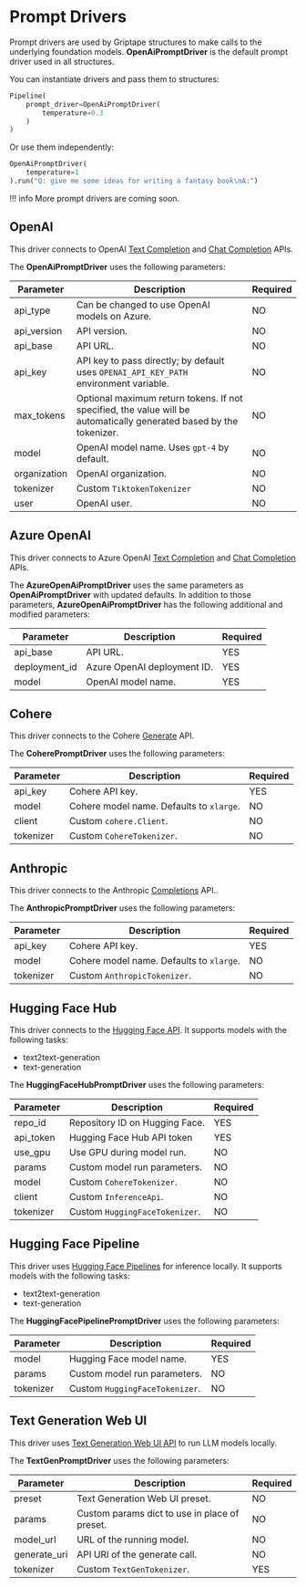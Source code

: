 # Prompt Drivers

Prompt drivers are used by Griptape structures to make calls to the underlying foundation models. **OpenAiPromptDriver** is the default prompt driver used in all structures.

You can instantiate drivers and pass them to structures:

```python
Pipeline(
    prompt_driver=OpenAiPromptDriver(
        temperature=0.3
    )
)
```

Or use them independently:

```python
OpenAiPromptDriver(
    temperature=1
).run("Q: give me some ideas for writing a fantasy book\nA:")
```

!!! info
    More prompt drivers are coming soon.

## OpenAI

This driver connects to OpenAI [Text Completion](https://platform.openai.com/docs/guides/completion) and [Chat Completion](https://platform.openai.com/docs/guides/chat) APIs.

The **OpenAiPromptDriver** uses the following parameters:

| Parameter    | Description                                                                                                         | Required |
|--------------|---------------------------------------------------------------------------------------------------------------------|----------|
| api_type     | Can be changed to use OpenAI models on Azure.                                                                       | NO       |
| api_version  | API version.                                                                                                        | NO       |
| api_base     | API URL.                                                                                                            | NO       |
| api_key      | API key to pass directly; by default uses `OPENAI_API_KEY_PATH` environment variable.                               | NO       |
| max_tokens   | Optional maximum return tokens. If not specified, the value will be automatically generated based by the tokenizer. | NO       |
| model        | OpenAI model name. Uses `gpt-4` by default.                                                                         | NO       |
| organization | OpenAI organization.                                                                                                | NO       |
| tokenizer    | Custom `TiktokenTokenizer`                                                                                          | NO       |
| user         | OpenAI user.                                                                                                        | NO       |

## Azure OpenAI

This driver connects to Azure OpenAI [Text Completion](https://learn.microsoft.com/en-us/azure/cognitive-services/openai/reference) and [Chat Completion](https://learn.microsoft.com/en-us/azure/cognitive-services/openai/reference) APIs.

The **AzureOpenAiPromptDriver** uses the same parameters as **OpenAiPromptDriver** with updated defaults. In addition to those parameters, **AzureOpenAiPromptDriver** has the following additional and modified parameters:

| Parameter     | Description                 | Required |
|---------------|-----------------------------|----------|
| api_base      | API URL.                    | YES      |
| deployment_id | Azure OpenAI deployment ID. | YES      |
| model         | OpenAI model name.          | YES      |

## Cohere

This driver connects to the Cohere [Generate](https://docs.cohere.ai/reference/generate) API.

The **CoherePromptDriver** uses the following parameters:

| Parameter | Description                              | Required |
|-----------|------------------------------------------|----------|
| api_key   | Cohere API key.                          | YES      |
| model     | Cohere model name. Defaults to `xlarge`. | NO       |
| client    | Custom `cohere.Client`.                  | NO       |
| tokenizer | Custom `CohereTokenizer`.                | NO       |

## Anthropic

This driver connects to the Anthropic [Completions](https://docs.anthropic.com/claude/reference/complete_post) API..

The **AnthropicPromptDriver** uses the following parameters:

| Parameter | Description                              | Required |
|-----------|------------------------------------------|----------|
| api_key   | Cohere API key.                          | YES      |
| model     | Cohere model name. Defaults to `xlarge`. | NO       |
| tokenizer | Custom `AnthropicTokenizer`.             | NO       |

## Hugging Face Hub

This driver connects to the [Hugging Face API](https://huggingface.co/docs/hub/api). It supports models with the following tasks:

* text2text-generation
* text-generation

The **HuggingFaceHubPromptDriver** uses the following parameters:

| Parameter | Description                    | Required |
|-----------|--------------------------------|----------|
| repo_id   | Repository ID on Hugging Face. | YES      |
| api_token | Hugging Face Hub API token     | YES      |
| use_gpu   | Use GPU during model run.      | NO       |
| params    | Custom model run parameters.   | NO       |
| model     | Custom `CohereTokenizer`.      | NO       |
| client    | Custom `InferenceApi`.         | NO       |
| tokenizer | Custom `HuggingFaceTokenizer`. | NO       |

## Hugging Face Pipeline

This driver uses [Hugging Face Pipelines](https://huggingface.co/docs/transformers/main_classes/pipelines) for inference locally. It supports models with the following tasks:

* text2text-generation
* text-generation

The **HuggingFacePipelinePromptDriver** uses the following parameters:

| Parameter | Description                    | Required |
|-----------|--------------------------------|----------|
| model     | Hugging Face model name.       | YES      |
| params    | Custom model run parameters.   | NO       |
| tokenizer | Custom `HuggingFaceTokenizer`. | NO       |

## Text Generation Web UI

This driver uses [Text Generation Web UI API](https://github.com/oobabooga/text-generation-webui) to run LLM models locally.

The **TextGenPromptDriver** uses the following parameters:

| Parameter    | Description                                   | Required |
|--------------|-----------------------------------------------|----------|
| preset       | Text Generation Web UI preset.                | NO       |
| params       | Custom params dict to use in place of preset. | NO       |
| model_url    | URL of the running model.                     | NO       |
| generate_uri | API URI of the generate call.                 | NO       |
| tokenizer    | Custom `TextGenTokenizer`.                    | YES      |